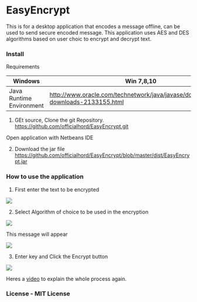 # EasyEncrypt
This is for a desktop application that encodes a message offline, can be used to send secure encoded message. This application uses AES and DES algorithms based on user choic to encrypt and decrypt text.

### Install
Requirements

|Windows|Win 7,8,10|
|---|---|
|Java Runtime Environment|http://www.oracle.com/technetwork/java/javase/downloads/jre8-downloads-2133155.html|

1. GEt source, Clone the git Repository.
https://github.com/officialhord/EasyEncrypt.git

Open application with Netbeans IDE

2. Download the jar file
https://github.com/officialhord/EasyEncrypt/blob/master/dist/EasyEncrypt.jar

### How to use the application

1. First enter the text to be encrypted

![](https://steemitimages.com/DQmQDSbJuWKXC1MK3iEoWzaJaSMsF3QNkejQ32MMjMvf9wC/image.png)

2. Select Algorithm of choice to be used in the encryption

![](https://steemitimages.com/DQmW6zcotYK113uyFqCL4bharFa8cV7iMGbogyQtoiWNRXG/image.png)

This message will appear

![](https://steemitimages.com/DQmfZw2g9iNn77GT5qx2WBdWHyaXSHgc4UhCFkaU6YAR9f8/image.png)

3. Enter key and Click the Encrypt button

![](https://steemitimages.com/DQmXGsKBjQrnKTL8ZFEb641BSFSe9WFLmuV7xHCN6eeMSEb/image.png)

Heres a [video](https://www.youtube.com/watch?v=yOWwWKxpcS8) to explain the whole process again.


### License - MIT License
